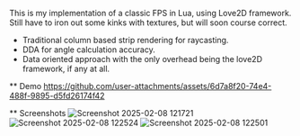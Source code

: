 This is my implementation of a classic FPS in Lua, using Love2D framework. 
Still have to iron out some kinks with textures, but will soon course correct. 

- Traditional column based strip rendering for raycasting. 
- DDA for angle calculation accuracy.
- Data oriented approach with the only overhead being the love2D framework, if any at all. 


** Demo
https://github.com/user-attachments/assets/6d7a8f20-74e4-488f-9895-d5fd26174f42

** Screenshots
![Screenshot 2025-02-08 121721](https://github.com/user-attachments/assets/37cb8143-a7d1-46ec-98b4-24a2c63ec64f)
![Screenshot 2025-02-08 122524](https://github.com/user-attachments/assets/8b9c4e28-0669-4281-ac2e-38f121ac0203)
![Screenshot 2025-02-08 122501](https://github.com/user-attachments/assets/b23d79de-4933-421d-80f5-84067dcb301f)




